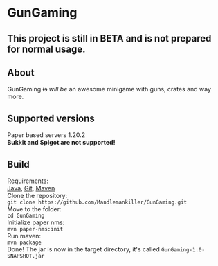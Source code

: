 # GunGaming
## This project is still in BETA and is not prepared for normal usage.
## About
GunGaming ~~is~~ *will be* an awesome minigame with guns, crates and way more.
## Supported versions
Paper based servers 1.20.2<br>
**Bukkit and Spigot are not supported!**
## Build
Requirements: <br>
[Java](https://java.com), [Git](https://git-scm.com/), [Maven](https://maven.apache.org/)<br>
Clone the repository:<br>
```git clone https://github.com/Mandlemankiller/GunGaming.git``` <br>
Move to the folder:<br>
```cd GunGaming``` <br>
Initialize paper nms: <br>
```mvn paper-nms:init``` <br>
Run maven: <br>
```mvn package``` <br>
Done! The jar is now in the target directory, it's called ```GunGaming-1.0-SNAPSHOT.jar```